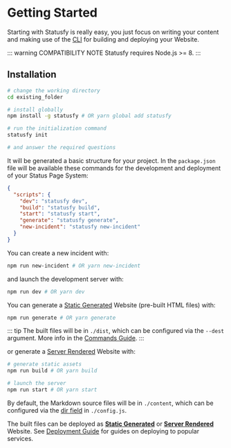 # Getting Started

Starting with Statusfy is really easy, you just focus on writing your content and making use of the [CLI](../guide/commands.md) for building and deploying your Website.

::: warning COMPATIBILITY NOTE
Statusfy requires Node.js >= 8.
:::

## Installation

``` bash
# change the working directory
cd existing_folder

# install globally
npm install -g statusfy # OR yarn global add statusfy

# run the initialization command
statusfy init

# and answer the required questions
```

It will be generated a basic structure for your project. In the `package.json` file will be available these commands for the development and deployment of your Status Page System:

``` json
{
  "scripts": {
    "dev": "statusfy dev",
    "build": "statusfy build",
    "start": "statusfy start",
    "generate": "statusfy generate",
    "new-incident": "statusfy new-incident"
  }
}
```

You can create a new incident with:

``` bash
npm run new-incident # OR yarn new-incident
```

and launch the development server with:

``` bash
npm run dev # OR yarn dev
```

You can generate a [Static Generated](../guide/architecture.md#static-generated) Website (pre-built HTML files) with:

``` bash
npm run generate # OR yarn generate
```

::: tip
The built files will be in `./dist`, which can be configured via the `--dest` argument. More info in the [Commands Guide](../guide/commands.md#generate).
:::

or generate a [Server Rendered](../guide/architecture.md#server-rendered) Website with:

``` bash
# generate static assets
npm run build # OR yarn build

# launch the server
npm run start # OR yarn start
```

By default, the Markdown source files will be in `./content`, which can be configured via the [dir field](../config/README.md#dir) in `./config.js`.

The built files can be deployed as [**Static Generated**](../guide/architecture.md#static-generated) or [**Server Rendered**](../guide/architecture.md#server-rendered) Website. See [Deployment Guide](../guide/deploy.md) for guides on deploying to popular services.



